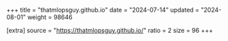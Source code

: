 +++
title = "thatmlopsguy.github.io"
date = "2024-07-14"
updated = "2024-08-01"
weight = 98646

[extra]
source = "https://thatmlopsguy.github.io/"
ratio = 2
size = 96
+++
